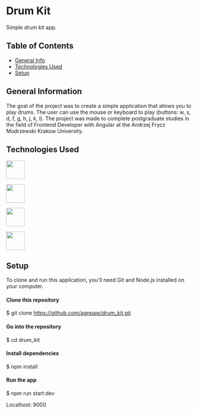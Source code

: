 # Drum Kit

 Simple drum kit app.

## Table of Contents

- [General Info](#general-information)
- [Technologies Used](#technologies-used)
- [Setup](#setup)

## General Information
The goal of the project was to create a simple application that allows you to play drums. The user can use the mouse or keyboard to play (buttons: w, s, d, f, g, h, j, k, l).
The project was made to complete postgraduate studies in the field of Frontend Developer with Angular at the Andrzej Frycz Modrzewski Krakow University.

## Technologies Used

<a href="https://en.wikipedia.org/wiki/JavaScript"><img src="https://cdn.pixabay.com/photo/2015/04/23/17/41/javascript-736400_1280.png" height="50px" /></a>

<a href="https://en.wikipedia.org/wiki/CSS"><img src="https://encrypted-tbn0.gstatic.com/images?q=tbn:ANd9GcS8tKcedmIUhnKMZuVVgC4QwKr6XFQQ-HkZoGsTG9-q-vy2Ak-eXr068Jclf7s5bb-5zhY&usqp=CAU" height="50px" /></a>

<a href="https://pl.wikipedia.org/wiki/HTML5"><img src="https://encrypted-tbn0.gstatic.com/images?q=tbn:ANd9GcSkRUGXR_pLaNtbB7Uw9fKjJBWu42VCTQHy-3pAvBp1vC9yiVdH602-e7mRrLDCkKyojKg&usqp=CAU" height="50px" /></a>

<a href="https://pl.wikipedia.org/wiki/Webpack"><img src="https://webpack.js.org/icon-pwa-512x512.934507c816afbcdb.png" height="50px" /></a>

## Setup

To clone and run this application, you'll need Git and Node.js installed on your computer.

#### Clone this repository

$ git clone https://github.com/agnpaw/drum_kit.git

#### Go into the repository

$ cd drum_kit

#### Install dependencies

$ npm install

#### Run the app

$ npm run start:dev

Localhost: 9000



